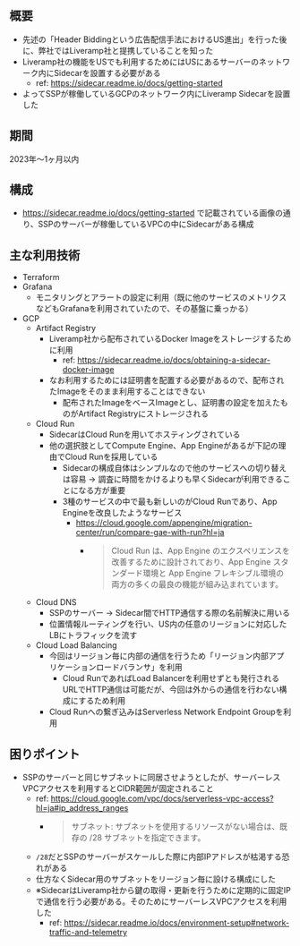 ## 概要

- 先述の「Header Biddingという広告配信手法におけるUS進出」を行った後に、弊社ではLiveramp社と提携していることを知った
- Liveramp社の機能をUSでも利用するためにはUSにあるサーバーのネットワーク内にSidecarを設置する必要がある
  - ref: https://sidecar.readme.io/docs/getting-started
- よってSSPが稼働しているGCPのネットワーク内にLiveramp Sidecarを設置した

## 期間

2023年〜1ヶ月以内

## 構成

- https://sidecar.readme.io/docs/getting-started で記載されている画像の通り、SSPのサーバーが稼働しているVPCの中にSidecarがある構成

## 主な利用技術

- Terraform
- Grafana
  - モニタリングとアラートの設定に利用（既に他のサービスのメトリクスなどもGrafanaを利用されていたので、その基盤に乗っかる）
- GCP
  - Artifact Registry
    - Liveramp社から配布されているDocker Imageをストレージするために利用
      - ref: https://sidecar.readme.io/docs/obtaining-a-sidecar-docker-image
    - なお利用するためには証明書を配置する必要があるので、配布されたImageをそのまま利用することはできない
      - 配布されたImageをベースImageとし、証明書の設定を加えたものがArtifact Registryにストレージされる
  - Cloud Run
    - SidecarはCloud Runを用いてホスティングされている
    - 他の選択肢としてCompute Engine、App Engineがあるが下記の理由でCloud Runを採用している
      - Sidecarの構成自体はシンプルなので他のサービスへの切り替えは容易 -> 調査に時間をかけるよりも早くSidecarが利用できることになる方が重要
      - 3種のサービスの中で最も新しいのがCloud Runであり、App Engineを改良したようなサービス
        - https://cloud.google.com/appengine/migration-center/run/compare-gae-with-run?hl=ja
          - > Cloud Run は、App Engine のエクスペリエンスを改善するために設計されており、App Engine スタンダード環境と App Engine フレキシブル環境の両方の多くの最良の機能が組み込まれています。
  - Cloud DNS
    - SSPのサーバー -> Sidecar間でHTTP通信する際の名前解決に用いる
    - 位置情報ルーティングを行い、US内の任意のリージョンに対応したLBにトラフィックを流す
  - Cloud Load Balancing
    - 今回はリージョン毎に内部の通信を行うため「リージョン内部アプリケーションロードバランサ」を利用
      - Cloud RunであればLoad Balancerを利用せずとも発行されるURLでHTTP通信は可能だが、今回は外からの通信を行わない構成にするため利用
    - Cloud Runへの繋ぎ込みはServerless Network Endpoint Groupを利用

## 困りポイント

- SSPのサーバーと同じサブネットに同居させようとしたが、サーバーレスVPCアクセスを利用するとCIDR範囲が固定されること
  - ref: https://cloud.google.com/vpc/docs/serverless-vpc-access?hl=ja#ip_address_ranges
    - > サブネット: サブネットを使用するリソースがない場合は、既存の /28 サブネットを指定できます。
  - `/28`だとSSPのサーバーがスケールした際に内部IPアドレスが枯渇する恐れがある
  - 仕方なくSidecar用のサブネットをリージョン毎に設ける構成にした
  - ※SidecarはLiveramp社から鍵の取得・更新を行うために定期的に固定IPで通信を行う必要がある。そのためにサーバーレスVPCアクセスを利用した
    - ref: https://sidecar.readme.io/docs/environment-setup#network-traffic-and-telemetry

